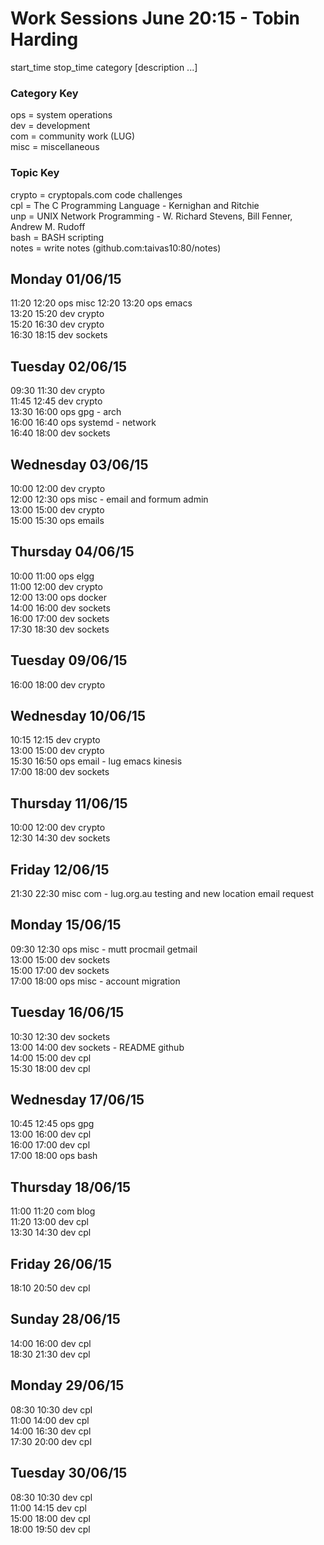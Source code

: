 Work Sessions June 20:15 - Tobin Harding  
=======================================  
start_time stop_time category [description ...]  

### Category Key  
ops = system operations  
dev = development  
com = community work (LUG)  
misc = miscellaneous  

### Topic Key  
crypto = cryptopals.com code challenges  
cpl = The C Programming Language - Kernighan and Ritchie  
unp = UNIX Network Programming - W. Richard Stevens, Bill Fenner, Andrew M. Rudoff  
bash = BASH scripting  
notes = write notes (github.com:taivas10:80/notes)  
  
Monday 01/06/15  
---------------  
11:20 12:20 ops misc
12:20 13:20 ops emacs  
13:20 15:20 dev crypto  
15:20 16:30 dev crypto  
16:30 18:15 dev sockets  
  
Tuesday 02/06/15  
---------------  
09:30 11:30 dev crypto  
11:45 12:45 dev crypto  
13:30 16:00 ops gpg - arch  
16:00 16:40 ops systemd - network  
16:40 18:00 dev sockets  
  
Wednesday 03/06/15  
---------------  
10:00 12:00 dev crypto  
12:00 12:30 ops misc - email and formum admin  
13:00 15:00 dev crypto  
15:00 15:30 ops emails  
  
Thursday 04/06/15  
---------------  
10:00 11:00 ops elgg  
11:00 12:00 dev crypto  
12:00 13:00 ops docker  
14:00 16:00 dev sockets  
16:00 17:00 dev sockets  
17:30 18:30 dev sockets  
  
Tuesday 09/06/15  
---------------  
16:00 18:00 dev crypto  
  
Wednesday 10/06/15  
---------------  
10:15 12:15 dev crypto  
13:00 15:00 dev crypto  
15:30 16:50 ops email - lug emacs kinesis  
17:00 18:00 dev sockets  
  
Thursday 11/06/15  
---------------  
10:00 12:00 dev crypto  
12:30 14:30 dev sockets  
  
Friday 12/06/15  
---------------  
21:30 22:30 misc com - lug.org.au testing and new location email request  
  
Monday 15/06/15  
---------------  
09:30 12:30 ops misc - mutt procmail getmail  
13:00 15:00 dev sockets  
15:00 17:00 dev sockets  
17:00 18:00 ops misc - account migration  
  
Tuesday 16/06/15  
---------------  
10:30 12:30 dev sockets  
13:00 14:00 dev sockets - README github  
14:00 15:00 dev cpl  
15:30 18:00 dev cpl  
  
Wednesday 17/06/15  
---------------  
10:45 12:45 ops gpg  
13:00 16:00 dev cpl  
16:00 17:00 dev cpl  
17:00 18:00 ops bash  
  
Thursday 18/06/15  
---------------  
11:00 11:20 com blog  
11:20 13:00 dev cpl  
13:30 14:30 dev cpl  
  
Friday 26/06/15  
---------------  
18:10 20:50 dev cpl  
  
Sunday 28/06/15  
---------------  
14:00 16:00 dev cpl  
18:30 21:30 dev cpl  
  
Monday 29/06/15  
---------------  
08:30 10:30 dev cpl  
11:00 14:00 dev cpl  
14:00 16:30 dev cpl  
17:30 20:00 dev cpl  
  
Tuesday 30/06/15  
---------------  
08:30 10:30 dev cpl  
11:00 14:15 dev cpl  
15:00 18:00 dev cpl  
18:00 19:50 dev cpl  
  
